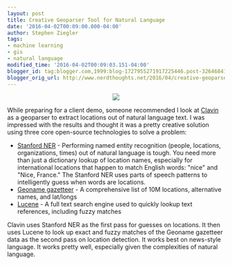 ```yaml
---
layout: post
title: Creative Geoparser Tool for Natural Language
date: '2016-04-02T00:09:00.000-04:00'
author: Stephen Ziegler
tags:
- machine learning
- gis
- natural language
modified_time: '2016-04-02T00:09:03.151-04:00'
blogger_id: tag:blogger.com,1999:blog-1727955271917225446.post-3264684173076715521
blogger_orig_url: http://www.nerdthoughts.net/2016/04/creative-geoparser-tool-for-natural.html
---
```


<div class="separator" style="clear: both; text-align: center;"><a href="https://clavin.bericotechnologies.com/"><img border="0" src="https://clavin.bericotechnologies.com/wp-content/uploads/2015/04/clavin_logo-300x163.png" /></a></div>

While preparing for a client demo, someone recommended I look at [Clavin](https://clavin.bericotechnologies.com) as a geoparser to extract locations out of natural language text. I was impressed with the results and thought it was a pretty creative solution using three core open-source technologies to solve a problem:

- [Stanford NER](http://nlp.stanford.edu/software/CRF-NER.shtml) - Performing named entity recognition (people, locations, organizations, times) out of natural language is tough. You need more than just a dictionary lookup of location names, especially for international locations that happen to match English words: "nice" and "Nice, France." The Stanford NER uses parts of speech patterns to intelligently guess when words are locations.
- [Geoname gazetteer](http://download.geonames.org) - A comprehensive list of 10M locations, alternative names, and lat/longs
- [Lucene](https://lucene.apache.org/) - A full text search engine used to quickly lookup text references, including fuzzy matches

Clavin uses Stanford NER as the first pass for guesses on locations. It then uses Lucene to look up exact and fuzzy matches of the Geoname gazetteer data as the second pass on location detection. It works best on news-style language. It works pretty well, especially given the complexities of natural language.

